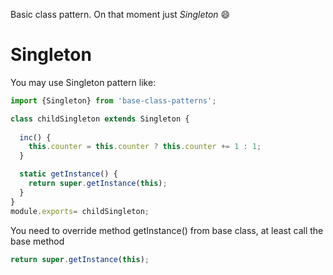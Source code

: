 Basic class pattern. On that moment just *Singleton* :smile:
# Singleton
You may use Singleton pattern like:

```javascript
import {Singleton} from 'base-class-patterns';

class childSingleton extends Singleton {
  
  inc() {
    this.counter = this.counter ? this.counter += 1 : 1;
  }

  static getInstance() {
    return super.getInstance(this);
  }
}
module.exports= childSingleton;
```
You need to override method getInstance() from base class, at least call the base method
```javascript
return super.getInstance(this);
```